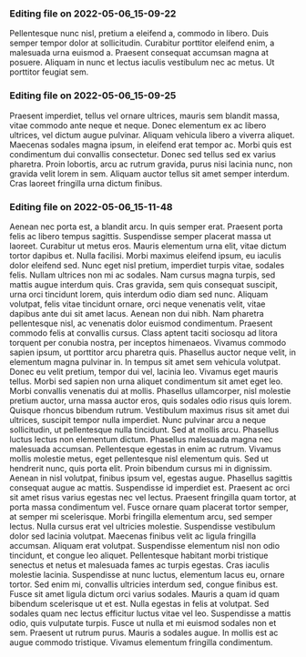 

### Editing file on 2022-05-06_15-09-22

Pellentesque nunc nisl, pretium a eleifend a, commodo in libero. Duis semper tempor dolor at sollicitudin. Curabitur porttitor eleifend enim, a malesuada urna euismod a. Praesent consequat accumsan magna at posuere. Aliquam in nunc et lectus iaculis vestibulum nec ac metus. Ut porttitor feugiat sem.




### Editing file on 2022-05-06_15-09-25

Praesent imperdiet, tellus vel ornare ultrices, mauris sem blandit massa, vitae commodo ante neque et neque. Donec elementum ex ac libero ultrices, vel dictum augue pulvinar. Aliquam vehicula libero a viverra aliquet. Maecenas sodales magna ipsum, in eleifend erat tempor ac. Morbi quis est condimentum dui convallis consectetur. Donec sed tellus sed ex varius pharetra. Proin lobortis, arcu ac rutrum gravida, purus nisi lacinia nunc, non gravida velit lorem in sem. Aliquam auctor tellus sit amet semper interdum. Cras laoreet fringilla urna dictum finibus.




### Editing file on 2022-05-06_15-11-48

Aenean nec porta est, a blandit arcu. In quis semper erat. Praesent porta felis ac libero tempus sagittis. Suspendisse semper placerat massa ut laoreet. Curabitur ut metus eros. Mauris elementum urna elit, vitae dictum tortor dapibus et. Nulla facilisi. Morbi maximus eleifend ipsum, eu iaculis dolor eleifend sed. Nunc eget nisl pretium, imperdiet turpis vitae, sodales felis. Nullam ultrices non mi ac sodales. Nam cursus magna turpis, sed mattis augue interdum quis. Cras gravida, sem quis consequat suscipit, urna orci tincidunt lorem, quis interdum odio diam sed nunc. Aliquam volutpat, felis vitae tincidunt ornare, orci neque venenatis velit, vitae dapibus ante dui sit amet lacus. Aenean non dui nibh.
Nam pharetra pellentesque nisl, ac venenatis dolor euismod condimentum. Praesent commodo felis at convallis cursus. Class aptent taciti sociosqu ad litora torquent per conubia nostra, per inceptos himenaeos. Vivamus commodo sapien ipsum, ut porttitor arcu pharetra quis. Phasellus auctor neque velit, in elementum magna pulvinar in. In tempus sit amet sem vehicula volutpat. Donec eu velit pretium, tempor dui vel, lacinia leo. Vivamus eget mauris tellus. Morbi sed sapien non urna aliquet condimentum sit amet eget leo. Morbi convallis venenatis dui at mollis. Phasellus ullamcorper, nisl molestie pretium auctor, urna massa auctor eros, quis sodales odio risus quis lorem. Quisque rhoncus bibendum rutrum. Vestibulum maximus risus sit amet dui ultrices, suscipit tempor nulla imperdiet. Nunc pulvinar arcu a neque sollicitudin, ut pellentesque nulla tincidunt.
Sed at mollis arcu. Phasellus luctus lectus non elementum dictum. Phasellus malesuada magna nec malesuada accumsan. Pellentesque egestas in enim ac rutrum. Vivamus mollis molestie metus, eget pellentesque nisl elementum quis. Sed ut hendrerit nunc, quis porta elit. Proin bibendum cursus mi in dignissim. Aenean in nisl volutpat, finibus ipsum vel, egestas augue. Phasellus sagittis consequat augue ac mattis. Suspendisse id imperdiet est. Praesent ac orci sit amet risus varius egestas nec vel lectus. Praesent fringilla quam tortor, at porta massa condimentum vel. Fusce ornare quam placerat tortor semper, at semper mi scelerisque.
Morbi fringilla elementum arcu, sed semper lectus. Nulla cursus erat vel ultricies molestie. Suspendisse vestibulum dolor sed lacinia volutpat. Maecenas finibus velit ac ligula fringilla accumsan. Aliquam erat volutpat. Suspendisse elementum nisl non odio tincidunt, et congue leo aliquet. Pellentesque habitant morbi tristique senectus et netus et malesuada fames ac turpis egestas. Cras iaculis molestie lacinia. Suspendisse at nunc luctus, elementum lacus eu, ornare tortor. Sed enim mi, convallis ultricies interdum sed, congue finibus est. Fusce sit amet ligula dictum orci varius sodales. Mauris a quam id quam bibendum scelerisque ut et est. Nulla egestas in felis at volutpat.
Sed sodales quam nec lectus efficitur luctus vitae vel leo. Suspendisse a mattis odio, quis vulputate turpis. Fusce ut nulla et mi euismod sodales non et sem. Praesent ut rutrum purus. Mauris a sodales augue. In mollis est ac augue commodo tristique. Vivamus elementum fringilla condimentum.


